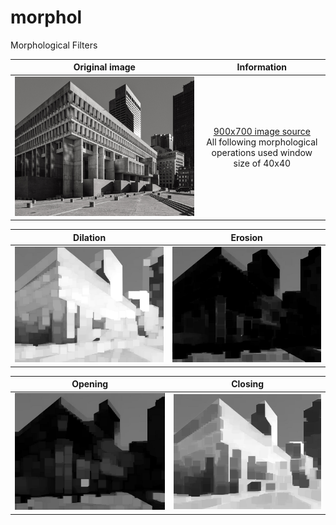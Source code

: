 # morphol
Morphological Filters
 

| Original image | Information |
|:--:| :--: | 
| ![](./images/building.jpg) | [900x700 image source](https://www.bostonmagazine.com/property/2019/02/12/boston-brutalism/?Property=) <br/> All following morphological operations used window size of 40x40 |

| Dilation | Erosion|
|:--:| :--: | 
| ![](./images/building_dilated.jpg)  | ![](./images/building_eroded.jpg)|

| Opening | Closing |
|:--:| :--: | 
| ![](./images/building_opened.jpg) | ![](./images/building_closed.jpg) |
